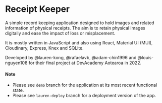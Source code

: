 # Receipt Keeper

A simple record keeping application designed to hold images and related information of physical receipts. The aim is to retain physical images digitally and ease the impact of loss or misplacement.

It is mostly written in JavaScript and also using React, Material UI (MUI), Cloudinary, Express, Knex and SQLite.

Developed by @lauren-kong, @rafaelavb, @adam-chin1996 and @louis-nguyen108 for their final project at DevAcademy Aotearoa in 2022.

#### Note
- Please see `demo` branch for the application at its most recent functional state.
- Please see `lauren-deploy` branch for a deployment version of the app.
